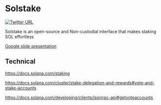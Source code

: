 # Solstake

[![Twitter URL](https://img.shields.io/twitter/url/https/twitter.com/bukotsunikki.svg?style=social&label=Follow%20%40SolstakeIO)](https://twitter.com/SolstakeIO)

Solstake is an open-source and Non-custodial interface that makes staking SOL effortless

[Google slide presentation](https://docs.google.com/presentation/d/1e-Ybs4T5sbo9YrRjl-CbmNQ9M6p32gntnqdXDMnSzeo/edit#slide=id.p)



## Technical

https://docs.solana.com/staking

https://docs.solana.com/cluster/stake-delegation-and-rewards#vote-and-stake-accounts

https://docs.solana.com/developing/clients/jsonrpc-api#getvoteaccounts